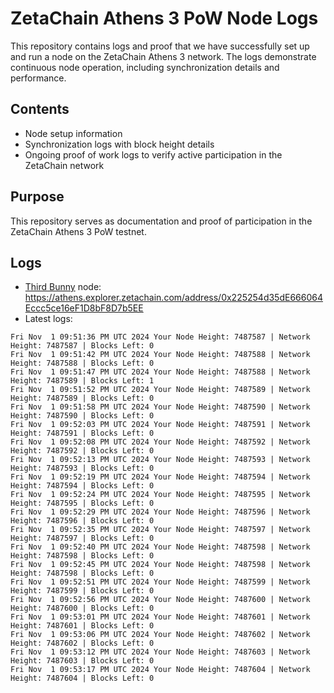 # ZetaChain Athens 3 PoW Node Logs
This repository contains logs and proof that we have successfully set up and run a node on the ZetaChain Athens 3 network. The logs demonstrate continuous node operation, including synchronization details and performance.

## Contents
- Node setup information
- Synchronization logs with block height details
- Ongoing proof of work logs to verify active participation in the ZetaChain network

## Purpose
This repository serves as documentation and proof of participation in the ZetaChain Athens 3 PoW testnet.

## Logs

- [Third Bunny](https://thirdbunny.xyz/) node: https://athens.explorer.zetachain.com/address/0x225254d35dE666064Eccc5ce16eF1D8bF8D7b5EE
- Latest logs:
```
Fri Nov  1 09:51:36 PM UTC 2024 Your Node Height: 7487587 | Network Height: 7487587 | Blocks Left: 0
Fri Nov  1 09:51:42 PM UTC 2024 Your Node Height: 7487588 | Network Height: 7487588 | Blocks Left: 0
Fri Nov  1 09:51:47 PM UTC 2024 Your Node Height: 7487588 | Network Height: 7487589 | Blocks Left: 1
Fri Nov  1 09:51:52 PM UTC 2024 Your Node Height: 7487589 | Network Height: 7487589 | Blocks Left: 0
Fri Nov  1 09:51:58 PM UTC 2024 Your Node Height: 7487590 | Network Height: 7487590 | Blocks Left: 0
Fri Nov  1 09:52:03 PM UTC 2024 Your Node Height: 7487591 | Network Height: 7487591 | Blocks Left: 0
Fri Nov  1 09:52:08 PM UTC 2024 Your Node Height: 7487592 | Network Height: 7487592 | Blocks Left: 0
Fri Nov  1 09:52:13 PM UTC 2024 Your Node Height: 7487593 | Network Height: 7487593 | Blocks Left: 0
Fri Nov  1 09:52:19 PM UTC 2024 Your Node Height: 7487594 | Network Height: 7487594 | Blocks Left: 0
Fri Nov  1 09:52:24 PM UTC 2024 Your Node Height: 7487595 | Network Height: 7487595 | Blocks Left: 0
Fri Nov  1 09:52:29 PM UTC 2024 Your Node Height: 7487596 | Network Height: 7487596 | Blocks Left: 0
Fri Nov  1 09:52:35 PM UTC 2024 Your Node Height: 7487597 | Network Height: 7487597 | Blocks Left: 0
Fri Nov  1 09:52:40 PM UTC 2024 Your Node Height: 7487598 | Network Height: 7487598 | Blocks Left: 0
Fri Nov  1 09:52:45 PM UTC 2024 Your Node Height: 7487598 | Network Height: 7487598 | Blocks Left: 0
Fri Nov  1 09:52:51 PM UTC 2024 Your Node Height: 7487599 | Network Height: 7487599 | Blocks Left: 0
Fri Nov  1 09:52:56 PM UTC 2024 Your Node Height: 7487600 | Network Height: 7487600 | Blocks Left: 0
Fri Nov  1 09:53:01 PM UTC 2024 Your Node Height: 7487601 | Network Height: 7487601 | Blocks Left: 0
Fri Nov  1 09:53:06 PM UTC 2024 Your Node Height: 7487602 | Network Height: 7487602 | Blocks Left: 0
Fri Nov  1 09:53:12 PM UTC 2024 Your Node Height: 7487603 | Network Height: 7487603 | Blocks Left: 0
Fri Nov  1 09:53:17 PM UTC 2024 Your Node Height: 7487604 | Network Height: 7487604 | Blocks Left: 0
```
